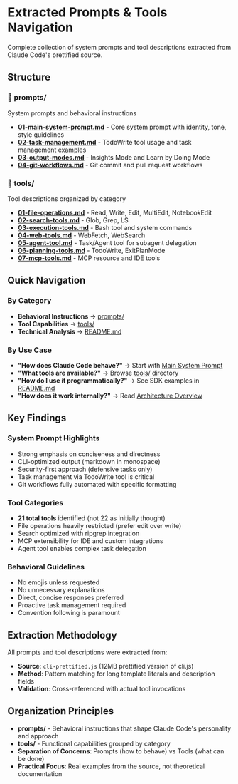 # Extracted Prompts & Tools Navigation

Complete collection of system prompts and tool descriptions extracted from Claude Code's prettified source.

## Structure

### 📁 prompts/
System prompts and behavioral instructions

- **[01-main-system-prompt.md](./prompts/01-main-system-prompt.md)** - Core system prompt with identity, tone, style guidelines
- **[02-task-management.md](./prompts/02-task-management.md)** - TodoWrite tool usage and task management examples
- **[03-output-modes.md](./prompts/03-output-modes.md)** - Insights Mode and Learn by Doing Mode
- **[04-git-workflows.md](./prompts/04-git-workflows.md)** - Git commit and pull request workflows

### 📁 tools/
Tool descriptions organized by category

- **[01-file-operations.md](./tools/01-file-operations.md)** - Read, Write, Edit, MultiEdit, NotebookEdit
- **[02-search-tools.md](./tools/02-search-tools.md)** - Glob, Grep, LS
- **[03-execution-tools.md](./tools/03-execution-tools.md)** - Bash tool and system commands
- **[04-web-tools.md](./tools/04-web-tools.md)** - WebFetch, WebSearch
- **[05-agent-tool.md](./tools/05-agent-tool.md)** - Task/Agent tool for subagent delegation
- **[06-planning-tools.md](./tools/06-planning-tools.md)** - TodoWrite, ExitPlanMode
- **[07-mcp-tools.md](./tools/07-mcp-tools.md)** - MCP resource and IDE tools

## Quick Navigation

### By Category
- **Behavioral Instructions** → [prompts/](./prompts/)
- **Tool Capabilities** → [tools/](./tools/)
- **Technical Analysis** → [README.md](./README.md)

### By Use Case
- **"How does Claude Code behave?"** → Start with [Main System Prompt](./prompts/01-main-system-prompt.md)
- **"What tools are available?"** → Browse [tools/](./tools/) directory
- **"How do I use it programmatically?"** → See SDK examples in [README.md](./README.md#quick-start-guide)
- **"How does it work internally?"** → Read [Architecture Overview](./01-architecture-overview.md)

## Key Findings

### System Prompt Highlights
- Strong emphasis on conciseness and directness
- CLI-optimized output (markdown in monospace)
- Security-first approach (defensive tasks only)
- Task management via TodoWrite tool is critical
- Git workflows fully automated with specific formatting

### Tool Categories
- **21 total tools** identified (not 22 as initially thought)
- File operations heavily restricted (prefer edit over write)
- Search optimized with ripgrep integration
- MCP extensibility for IDE and custom integrations
- Agent tool enables complex task delegation

### Behavioral Guidelines
- No emojis unless requested
- No unnecessary explanations
- Direct, concise responses preferred
- Proactive task management required
- Convention following is paramount

## Extraction Methodology

All prompts and tool descriptions were extracted from:
- **Source**: `cli-prettified.js` (12MB prettified version of cli.js)
- **Method**: Pattern matching for long template literals and description fields
- **Validation**: Cross-referenced with actual tool invocations

## Organization Principles

- **prompts/** - Behavioral instructions that shape Claude Code's personality and approach
- **tools/** - Functional capabilities grouped by category
- **Separation of Concerns**: Prompts (how to behave) vs Tools (what can be done)
- **Practical Focus**: Real examples from the source, not theoretical documentation